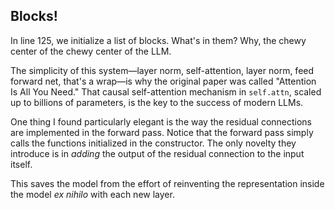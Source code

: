 ## Blocks!

In line 125, we initialize a list of blocks. What's in them? Why, the chewy center of the chewy center of the LLM.

The simplicity of this system—layer norm, self-attention, layer norm, feed forward net, that's a wrap—is why the original paper was called "Attention Is All You Need." That causal self-attention mechanism in `self.attn`, scaled up to billions of parameters, is the key to the success of modern LLMs.

One thing I found particularly elegant is the way the residual connections are implemented in the forward pass. Notice that the forward pass simply calls the functions initialized in the constructor. The only novelty they introduce is in _adding_ the output of the residual connection to the input itself.

This saves the model from the effort of reinventing the representation inside the model _ex nihilo_ with each new layer.
